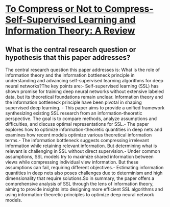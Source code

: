 # [To Compress or Not to Compress- Self-Supervised Learning and Information   Theory: A Review](https://arxiv.org/abs/2304.09355)

## What is the central research question or hypothesis that this paper addresses?

The central research question this paper addresses is: What is the role of information theory and the information bottleneck principle in understanding and advancing self-supervised learning algorithms for deep neural networks?The key points are:- Self-supervised learning (SSL) has shown promise for training deep neural networks without extensive labeled data, but its theoretical foundations remain unclear. Information theory and the information bottleneck principle have been pivotal in shaping supervised deep learning. - This paper aims to provide a unified framework synthesizing existing SSL research from an information-theoretic perspective. The goal is to compare methods, analyze assumptions and difficulties, and discuss optimal representations for SSL.- The paper explores how to optimize information-theoretic quantities in deep nets and examines how recent models optimize various theoretical information terms.- The information bottleneck suggests compressing irrelevant information while retaining relevant information. But determining what is relevant is challenging in SSL without direct supervision.- Under common assumptions, SSL models try to maximize shared information between views while compressing individual view information. But these assumptions can fail, requiring different objectives.- Estimating information quantities in deep nets also poses challenges due to determinism and high dimensionality that require solutions.So in summary, the paper offers a comprehensive analysis of SSL through the lens of information theory, aiming to provide insights into designing more efficient SSL algorithms and using information-theoretic principles to optimize deep neural network models.
